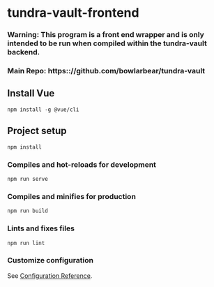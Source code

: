 # tundra-vault-frontend

### Warning: This program is a front end wrapper and is only intended to be run when compiled within the tundra-vault backend.
### Main Repo: https:://github.com/bowlarbear/tundra-vault

## Install Vue
```
npm install -g @vue/cli
```

## Project setup
```
npm install
```

### Compiles and hot-reloads for development
```
npm run serve
```

### Compiles and minifies for production
```
npm run build
```

### Lints and fixes files
```
npm run lint
```

### Customize configuration
See [Configuration Reference](https://cli.vuejs.org/config/).
